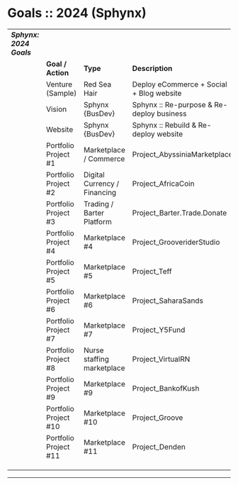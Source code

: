 # Goals :: 2024 (Sphynx)

|     |     |     |     |     |     |
| --- | --- | --- | --- | --- | --- |
| **_Sphynx: 2024 Goals_** |     |     |     |     |     |
|     | **Goal / Action** | **Type** | **Description** | **Target Date** | **Status** |
|     | Venture (Sample) | Red Sea Hair | Deploy eCommerce + Social + Blog website | May 24, 2022 | TBD |
|     | Vision | Sphynx {BusDev} | Sphynx :: Re-purpose & Re-deploy business | 09/01/2022 | TBD |
|     | Website | Sphynx {BusDev} | Sphynx :: Rebuild & Re-deploy website | 09/01/2022 | TBD |
|     | Portfolio Project #1 | Marketplace / Commerce | Project\_AbyssiniaMarketplace | 12/31/2022 (EOY) | TBD |
|     | Portfolio Project #2 | Digital Currency / Financing | Project\_AfricaCoin | 12/31/2022 (EOY) | TBD |
|     | Portfolio Project #3 | Trading / Barter Platform | Project\_Barter.Trade.Donate | 2023 | TBD |
|     | Portfolio Project #4 | Marketplace #4 | Project\_GrooveriderStudio | 2023 | TBD |
|     | Portfolio Project #5 | Marketplace #5 | Project\_Teff | 2023 | TBD |
|     | Portfolio Project #6 | Marketplace #6 | Project\_SaharaSands | 2023 | TBD |
|     | Portfolio Project #7 | Marketplace #7 | Project\_Y5Fund | 2023 | TBD |
|     | Portfolio Project #8 | Nurse staffing marketplace | Project\_VirtualRN | 2023 | TBD |
|     | Portfolio Project #9 | Marketplace #9 | Project\_BankofKush | 2023 | TBD |
|     | Portfolio Project #10 | Marketplace #10 | Project\_Groove | 2023 | TBD |
|     | Portfolio Project #11 | Marketplace #11 | Project\_Denden | 2023 | TBD |
|     |     |     |     |     |     |
|     |     |     |     |     |     |
|     |     |     |     |     |     |

* * *
